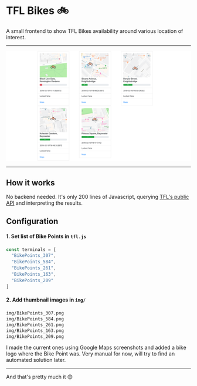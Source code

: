 # TFL Bikes 🚲

A small frontend to show TFL Bikes availability around various location of interest.


---


![TFL Bikes](docs/tfl-screenshot.png)


---

## How it works

No backend needed. It's only 200 lines of Javascript, querying [TFL's public API](https://api.tfl.gov.uk/swagger/ui/index.html?url=/swagger/docs/v1#!/BikePoint/BikePoint_GetAll) and interpreting the results.

## Configuration

#### 1. Set list of Bike Points in `tfl.js`

```js
const terminals = [
  "BikePoints_307",
  "BikePoints_584",
  "BikePoints_261",
  "BikePoints_163",
  "BikePoints_209"
]
```

#### 2. Add thumbnail images in `img/`

```
img/BikePoints_307.png
img/BikePoints_584.png
img/BikePoints_261.png
img/BikePoints_163.png
img/BikePoints_209.png
```

I made the current ones using Google Maps screenshots and added a bike logo where the Bike Point was. Very manual for now, will try to find an automated solution later.

---

And that's pretty much it 😊
